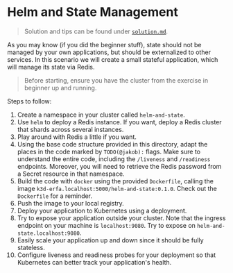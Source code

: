 # Helm and State Management

> Solution and tips can be found under [`solution.md`][solution].

[solution]: ./solution.md

As you may know (if you did the beginner stuff), state should not be managed by your own
applications, but should be externalized to other services. In this scenario we will create a small
stateful application, which will manage its state via Redis.

> Before starting, ensure you have the cluster from the exercise in beginner up and running.

Steps to follow:

1. Create a namespace in your cluster called `helm-and-state`.
2. Use `helm` to deploy a Redis instance. If you want, deploy a Redis cluster that shards across
   several instances.
3. Play around with Redis a little if you want.
4. Using the base code structure provided in this directory, adapt the places in the code marked by
   `TODO(@jakob):` flags. Make sure to understand the entire code, including the `/liveness` and
   `/readiness` endpoints. Moreover, you will need to retrieve the Redis password from a Secret
   resource in that namespace.
5. Build the code with `docker` using the provided `Dockerfile`, calling the image
   `k3d-erfa.localhost:5000/helm-and-state:0.1.0`. Check out the
   `Dockerfile` for a reminder.
6. Push the image to your local registry.
7. Deploy your application to Kubernetes using a deployment.
8. Try to expose your application outside your cluster. Note that the ingress endpoint on your
   machine is `localhost:9080`. Try to expose on `helm-and-state.localhost:9080`.
9. Easily scale your application up and down since it should be fully stateless.
10. Configure liveness and readiness probes for your deployment so that Kubernetes can better track
    your application's health.
